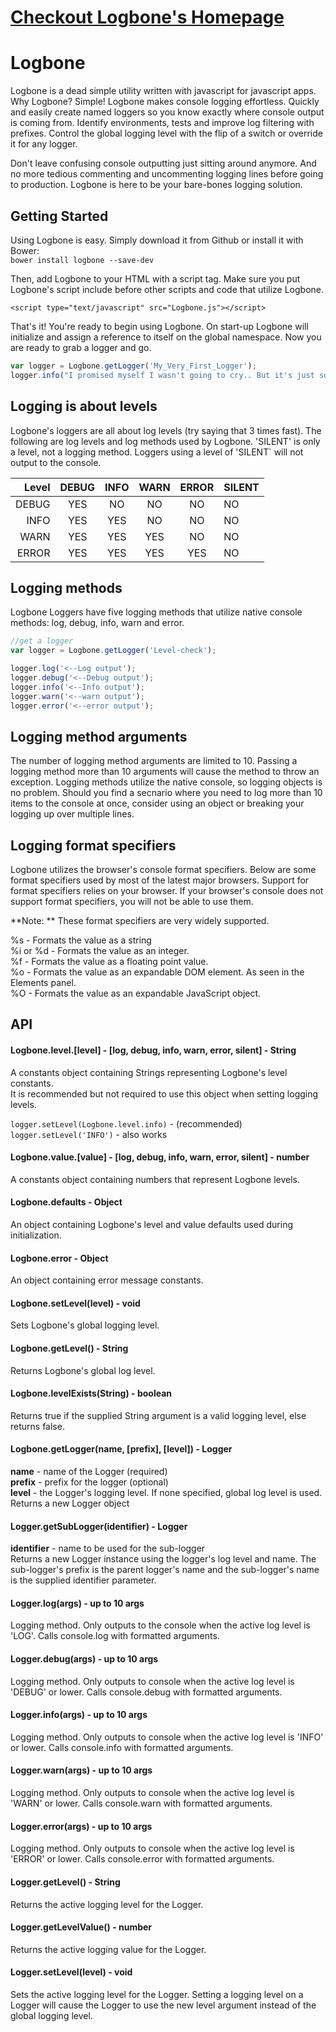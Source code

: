 # [Checkout Logbone's Homepage](http://logbone.scottlinenberger.com/1.0.0/)

# Logbone  
Logbone is a dead simple utility written with javascript for javascript apps. Why Logbone? Simple! 
Logbone makes console logging effortless. Quickly and easily create named loggers so you know exactly 
where console output is coming from. Identify environments, tests and improve log filtering with 
prefixes. Control the global logging level with the flip of a switch or override it for any logger. 

Don't leave confusing console outputting just sitting around anymore. And no more tedious commenting 
and uncommenting logging lines before going to production. Logbone is here to be your bare-bones logging
solution. 

## Getting Started  
Using Logbone is easy. Simply download it from Github or install it with Bower:  
 `bower install logbone --save-dev`  

Then, add Logbone to your HTML with a script tag. Make sure you put Logbone's script include
before other scripts and code that utilize Logbone.

`<script type="text/javascript" src="Logbone.js"></script>` 

That's it! You're ready to begin using Logbone. On start-up Logbone will initialize and assign 
a reference to itself on the global namespace. Now you are ready to grab a logger and go.  

```javascript
var logger = Logbone.getLogger('My_Very_First_Logger');
logger.info("I promised myself I wasn't going to cry.. But it's just so beautiful!");
```

## Logging is about levels  
Logbone's loggers are all about log levels (try saying that 3 times fast). The following are log levels 
and log methods used by Logbone. 'SILENT' is only a level, not a logging method. Loggers using a 
level of 'SILENT` will not output to the console. 

| Level  | DEBUG | INFO | WARN  | ERROR  | SILENT |    
| -----: | :---: | :--: | :---: | :----: | ------ |  
| DEBUG  | YES   | NO   | NO    | NO     | NO     |  
| INFO   | YES   | YES  | NO    | NO     | NO     |  
| WARN   | YES   | YES  | YES   | NO     | NO     |  
| ERROR  | YES   | YES  | YES   | YES    | NO     | 

## Logging methods  
Logbone Loggers have five logging methods that utilize native console methods: 
log, debug, info, warn and error. 

```javascript
//get a logger
var logger = Logbone.getLogger('Level-check');

logger.log('<--Log output');
logger.debug('<--Debug output');
logger.info('<--Info output');
logger.warn('<--warn output');
logger.error('<--error output');
```

## Logging method arguments  
The number of logging method arguments are limited to 10. Passing a logging method 
more than 10 arguments will cause the method to throw an exception. Logging methods
utilize the native console, so logging objects is no problem. Should you find 
a secnario where you need to log more than 10 items to the console at once, consider 
using an object or breaking your logging up over multiple lines. 

## Logging format specifiers    
Logbone utilizes the browser's console format specifiers. Below are some format specifiers
used by most of the latest major browsers. Support for format specifiers relies on your 
browser. If your browser's console does not support format specifiers, you will not be 
able to use them. 

**Note: ** These format specifiers are very widely supported.  

%s - Formats the value as a string  
%i or %d - Formats the value as an integer.  
%f - Formats the value as a floating point value.  
%o - Formats the value as an expandable DOM element. As seen in the Elements panel.  
%O - Formats the value as an expandable JavaScript object.  

## API

#### Logbone.level.[level] - [log, debug, info, warn, error, silent] - String
A constants object containing Strings representing Logbone's level constants.  
It is recommended but not required to use this object when setting logging levels.

`logger.setLevel(Logbone.level.info)` - (recommended)  
`logger.setLevel('INFO')` - also works  

#### Logbone.value.[value] - [log, debug, info, warn, error, silent] - number 
A constants object containing numbers that represent Logbone levels. 

#### Logbone.defaults - Object
An object containing Logbone's level and value defaults used during initialization. 

#### Logbone.error - Object
An object containing error message constants.  

#### Logbone.setLevel(level) - void
Sets Logbone's global logging level. 

#### Logbone.getLevel() - String
Returns Logbone's global log level.  

#### Logbone.levelExists(String) - boolean
Returns true if the supplied String argument is a valid logging level, else returns false.  

#### Logbone.getLogger(name, [prefix], [level]) - Logger
**name** - name of the Logger (required)  
**prefix** - prefix for the logger (optional)  
**level** - the Logger's logging level. If none specified, global log level is used. 
Returns a new Logger object

#### Logger.getSubLogger(identifier) - Logger  
**identifier** - name to be used for the sub-logger  
Returns a new Logger instance using the logger's log level and name. The 
sub-logger's prefix is the parent logger's name and the sub-logger's name is the 
supplied identifier parameter.

#### Logger.log(args) - up to 10 args
Logging method. Only outputs to the console when the active log level is 'LOG'.
Calls console.log with formatted arguments.

#### Logger.debug(args) - up to 10 args  
Logging method. Only outputs to console when the active log level is 'DEBUG' or lower.
Calls console.debug with formatted arguments.

#### Logger.info(args) - up to 10 args
Logging method. Only outputs to console when the active log level is 'INFO' or lower. 
Calls console.info with formatted arguments.

#### Logger.warn(args) - up to 10 args
Logging method. Only outputs to console when the active log level is 'WARN' or lower. 
Calls console.warn with formatted arguments.

#### Logger.error(args) - up to 10 args
Logging method. Only outputs to console when the active log level is 'ERROR' or lower. 
Calls console.error with formatted arguments.

#### Logger.getLevel() - String  
Returns the active logging level for the Logger.  

#### Logger.getLevelValue() - number  
Returns the active logging value for the Logger.  

#### Logger.setLevel(level) - void  
Sets the active logging level for the Logger. Setting a logging level on a Logger will 
cause the Logger to use the new level argument instead of the global logging level. 
